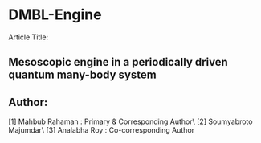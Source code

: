 
# DMBL-Engine

Article Title:

## Mesoscopic engine in a periodically driven quantum many-body system

## Author:
[1] Mahbub Rahaman : Primary & Corresponding Author\\
[2] Soumyabroto Majumdar\\
[3] Analabha Roy : Co-corresponding Author
